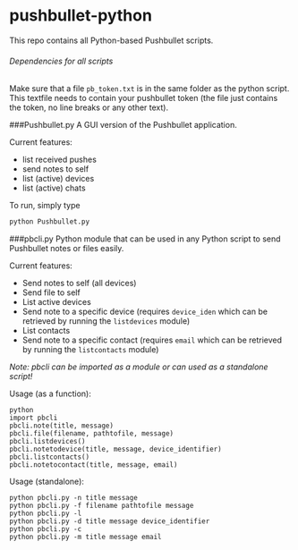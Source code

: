 # pushbullet-python
This repo contains all Python-based Pushbullet scripts.

###### Dependencies for all scripts
Make sure that a file `pb_token.txt` is in the same folder as the python script. This textfile needs to contain your pushbullet token (the file just contains the token, no line breaks or any other text).

###Pushbullet.py
A GUI version of the Pushbullet application.

Current features:
* list received pushes
* send notes to self
* list (active) devices
* list (active) chats

To run, simply type
```bash
python Pushbullet.py
```

###pbcli.py
Python module that can be used in any Python script to send Pushbullet notes or files easily.

Current features:
* Send notes to self (all devices)
* Send file to self
* List active devices
* Send note to a specific device (requires `device_iden` which can be retrieved by running the `listdevices` module)
* List contacts
* Send note to a specific contact (requires `email` which can be retrieved by running the `listcontacts` module)

*Note: pbcli can be imported as a module or can used as a standalone script!*

Usage (as a function):
```
python
import pbcli
pbcli.note(title, message)
pbcli.file(filename, pathtofile, message)
pbcli.listdevices()
pbcli.notetodevice(title, message, device_identifier)
pbcli.listcontacts()
pbcli.notetocontact(title, message, email)
```

Usage (standalone):
```
python pbcli.py -n title message
python pbcli.py -f filename pathtofile message
python pbcli.py -l
python pbcli.py -d title message device_identifier
python pbcli.py -c
python pbcli.py -m title message email
```
